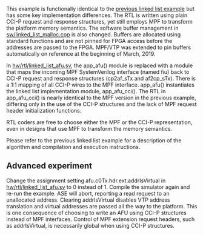 This example is functionally identical to the [previous linked list
example](../03b_linked_list) but has some key implementation differences.
The RTL is written using plain CCI-P request and response structures, yet
still employs MPF to transform the platform memory semantics. The software
buffer management in [sw/linked_list_malloc.cpp](sw/linked_list_malloc.cpp)
is also changed. Buffers are allocated using standard functions and are not
pinned for FPGA access before the addresses are passed to the FPGA. MPF/VTP
was extended to pin buffers automatically on reference at the beginning of
March, 2019.

In [hw/rtl/linked_list_afu.sv](hw/rtl/linked_list_afu.sv), the
app_afu() module is replaced with a module that maps the incoming MPF
SystemVerilog interface (named fiu) back to CCI-P request and response
structures (cp2af_sTx and af2cp_sTx). There is a 1:1 mapping of all CCI-P
wires to the MPF interface. app_afu() instantiates the linked list
implementation module, app_afu_cci(). The RTL in app_afu_cci() is nearly
identical to the MPF version in the previous example, differing only in the
use of the CCI-P structures and the lack of MPF request header initialization
functions.

RTL coders are free to choose either the MPF or the CCI-P representation,
even in designs that use MPF to transform the memory semantics.

Please refer to the previous linked list example for a description of the
algorithm and compilation and execution instructions.


## Advanced experiment

Change the assignment setting afu.c0Tx.hdr.ext.addrIsVirtual in
[hw/rtl/linked_list_afu.sv](hw/rtl/linked_list_afu.sv) to 0 instead of 1.
Compile the simulator again and re-run the example. ASE will abort,
reporting a read request to an unallocated address. Clearing addrIsVirtual
disables VTP address translation and virtual addresses are passed all the way
to the platform. This is one consequence of choosing to write an AFU using
CCI-P structures instead of MPF interfaces. Control of MPF extension request
headers, such as addrIsVirtual, is necessarily global when using CCI-P
structures.
